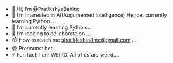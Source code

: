 - 👋 Hi, I’m @PratikshyaBahing
- 👀 I’m interested in AI(Augumented Intelligence) Hence, currently learning Python....
- 🌱 I’m currently learning Python...
- 💞️ I’m looking to collaborate on ...
- 📫 How to reach me shacklesbindme@gmail.com ...
- 😄 Pronouns: her...
- ⚡ Fun fact: I am WEIRD. All of us are weird....

<!---
PratikshyaBahing/PratikshyaBahing is a ✨ special ✨ repository because its `README.md` (this file) appears on your GitHub profile.
You can click the Preview link to take a look at your changes.
--->
